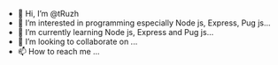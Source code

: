 - 👋 Hi, I’m @tRuzh
- 👀 I’m interested in programming especially Node js, Express, Pug js...
- 🌱 I’m currently learning Node js, Express and Pug js...
- 💞️ I’m looking to collaborate on ...
- 📫 How to reach me ...

<!---
tRuzh/tRuzh is a ✨ special ✨ repository because its `README.md` (this file) appears on your GitHub profile.
You can click the Preview link to take a look at your changes.
--->
